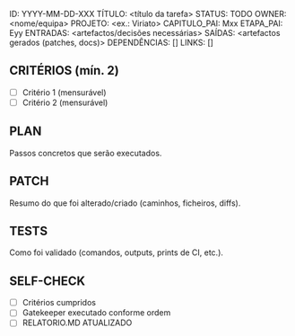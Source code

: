 ID: YYYY-MM-DD-XXX
TÍTULO: <título da tarefa>
STATUS: TODO
OWNER: <nome/equipa>
PROJETO: <ex.: Viriato>
CAPITULO_PAI: Mxx
ETAPA_PAI: Eyy
ENTRADAS: <artefactos/decisões necessárias>
SAÍDAS: <artefactos gerados (patches, docs)>
DEPENDÊNCIAS: []
LINKS: []

## CRITÉRIOS (mín. 2)

- [ ] Critério 1 (mensurável)
- [ ] Critério 2 (mensurável)

## PLAN

Passos concretos que serão executados.

## PATCH

Resumo do que foi alterado/criado (caminhos, ficheiros, diffs).

## TESTS

Como foi validado (comandos, outputs, prints de CI, etc.).

## SELF-CHECK

- [ ] Critérios cumpridos
- [ ] Gatekeeper executado conforme ordem
- [ ] RELATORIO.MD ATUALIZADO
